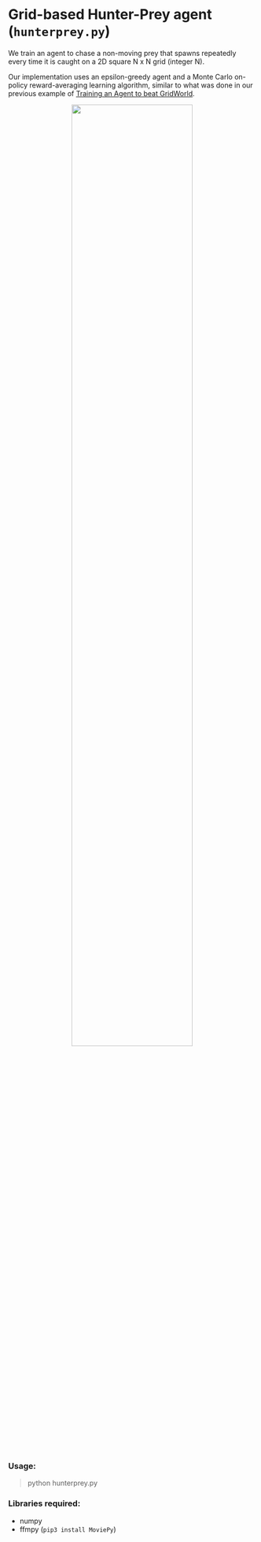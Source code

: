 # Grid-based Hunter-Prey agent (`hunterprey.py`)

We train an agent to chase a non-moving prey that spawns repeatedly every time it is caught on a 2D square N x N grid (integer N). 

Our implementation uses an epsilon-greedy agent and a Monte Carlo on-policy reward-averaging learning algorithm, similar to what was done in our previous example of [Training an Agent to beat GridWorld](https://github.com/ankonzoid/Deep-Reinforcement-Learning-Tutorials/blob/master/gridworld).

<p align="center">
<img src="https://github.com/ankonzoid/Deep-Reinforcement-Learning-Tutorials/blob/master/hunterprey/results/hunterprey.gif" width="70%">
</p>

### Usage:

> python hunterprey.py

### Libraries required:

* numpy
* ffmpy (`pip3 install MoviePy`)
